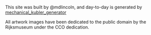 This site was built by @mdlincoln, and day-to-day is generated by [mechanical_kubler_generator](https://github.com/mechanical_kubler/mechanical_kubler_generator)

All artwork images have been dedicated to the public domain by the Rijksmuseum under the CCO dedication.
